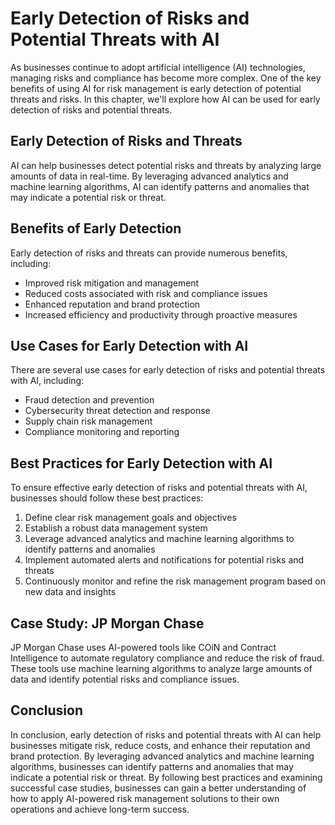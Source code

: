 Early Detection of Risks and Potential Threats with AI
========================================================================================================

As businesses continue to adopt artificial intelligence (AI) technologies, managing risks and compliance has become more complex. One of the key benefits of using AI for risk management is early detection of potential threats and risks. In this chapter, we'll explore how AI can be used for early detection of risks and potential threats.

Early Detection of Risks and Threats
------------------------------------

AI can help businesses detect potential risks and threats by analyzing large amounts of data in real-time. By leveraging advanced analytics and machine learning algorithms, AI can identify patterns and anomalies that may indicate a potential risk or threat.

Benefits of Early Detection
---------------------------

Early detection of risks and threats can provide numerous benefits, including:

* Improved risk mitigation and management
* Reduced costs associated with risk and compliance issues
* Enhanced reputation and brand protection
* Increased efficiency and productivity through proactive measures

Use Cases for Early Detection with AI
-------------------------------------

There are several use cases for early detection of risks and potential threats with AI, including:

* Fraud detection and prevention
* Cybersecurity threat detection and response
* Supply chain risk management
* Compliance monitoring and reporting

Best Practices for Early Detection with AI
------------------------------------------

To ensure effective early detection of risks and potential threats with AI, businesses should follow these best practices:

1. Define clear risk management goals and objectives
2. Establish a robust data management system
3. Leverage advanced analytics and machine learning algorithms to identify patterns and anomalies
4. Implement automated alerts and notifications for potential risks and threats
5. Continuously monitor and refine the risk management program based on new data and insights

Case Study: JP Morgan Chase
---------------------------

JP Morgan Chase uses AI-powered tools like COiN and Contract Intelligence to automate regulatory compliance and reduce the risk of fraud. These tools use machine learning algorithms to analyze large amounts of data and identify potential risks and compliance issues.

Conclusion
----------

In conclusion, early detection of risks and potential threats with AI can help businesses mitigate risk, reduce costs, and enhance their reputation and brand protection. By leveraging advanced analytics and machine learning algorithms, businesses can identify patterns and anomalies that may indicate a potential risk or threat. By following best practices and examining successful case studies, businesses can gain a better understanding of how to apply AI-powered risk management solutions to their own operations and achieve long-term success.
